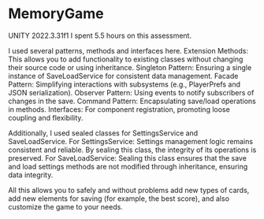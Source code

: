 # MemoryGame

UNITY 2022.3.31f1
I spent 5.5 hours on this assessment.

I used several patterns, methods and interfaces here.
Extension Methods: This allows you to add functionality to existing classes without changing their source code or using inheritance.
Singleton Pattern: Ensuring a single instance of SaveLoadService for consistent data management.
Facade Pattern: Simplifying interactions with subsystems (e.g., PlayerPrefs and JSON serialization).
Observer Pattern: Using events to notify subscribers of changes in the save.
Command Pattern: Encapsulating save/load operations in methods.
Interfaces: For component registration, promoting loose coupling and flexibility.

Additionally, I used sealed classes for SettingsService and SaveLoadService.
For SettingsService: Settings management logic remains consistent and reliable. By sealing this class, the integrity of its operations is preserved.
For SaveLoadService: Sealing this class ensures that the save and load settings methods are not modified through inheritance, ensuring data integrity.

All this allows you to safely and without problems add new types of cards, add new elements for saving (for example, the best score), and also customize the game to your needs.

